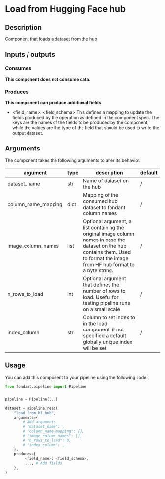 # Load from Hugging Face hub

## Description
Component that loads a dataset from the hub

## Inputs / outputs

### Consumes


**This component does not consume data.**



### Produces

**This component can produce additional fields**
- <field_name>: <field_schema>
This defines a mapping to update the fields produced by the operation as defined in the component spec.
The keys are the names of the fields to be produced by the component, while the values are 
the type of the field that should be used to write the output dataset.


## Arguments

The component takes the following arguments to alter its behavior:

| argument | type | description | default |
| -------- | ---- | ----------- | ------- |
| dataset_name | str | Name of dataset on the hub | / |
| column_name_mapping | dict | Mapping of the consumed hub dataset to fondant column names | / |
| image_column_names | list | Optional argument, a list containing the original image column names in case the dataset on the hub contains them. Used to format the image from HF hub format to a byte string. | / |
| n_rows_to_load | int | Optional argument that defines the number of rows to load. Useful for testing pipeline runs on a small scale | / |
| index_column | str | Column to set index to in the load component, if not specified a default globally unique index will be set | / |

## Usage

You can add this component to your pipeline using the following code:

```python
from fondant.pipeline import Pipeline


pipeline = Pipeline(...)

dataset = pipeline.read(
    "load_from_hf_hub",
    arguments={
        # Add arguments
        # "dataset_name": ,
        # "column_name_mapping": {},
        # "image_column_names": [],
        # "n_rows_to_load": 0,
        # "index_column": ,
    },
    produces={
         <field_name>: <field_schema>,
         ..., # Add fields
    },
)
```

